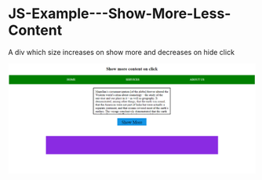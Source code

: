 # JS-Example---Show-More-Less-Content
A div which size increases on show more and decreases on hide click


![](https://github.com/Naeem-SahiL/JS-Example---Show-More-Less-Content/blob/main/output_showmore.png)
